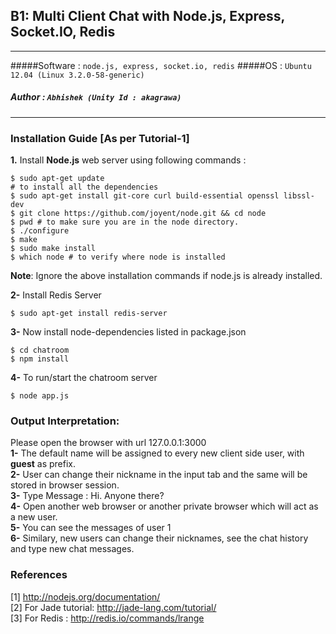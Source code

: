 ## B1: Multi Client Chat with Node.js, Express, Socket.IO, Redis
---
#####Software : `node.js, express, socket.io, redis`
#####OS : `Ubuntu 12.04 (Linux 3.2.0-58-generic)`
##### Author : `Abhishek (Unity Id : akagrawa)`
 ---
### Installation Guide [As per Tutorial-1]
**1.** Install **Node.js** web server using following commands :
```
$ sudo apt-get update
# to install all the dependencies
$ sudo apt-get install git-core curl build-essential openssl libssl-dev 
$ git clone https://github.com/joyent/node.git && cd node
$ pwd # to make sure you are in the node directory.
$ ./configure
$ make
$ sudo make install
$ which node # to verify where node is installed
```
**Note**: Ignore the above installation commands if node.js is already installed.

**2-** Install Redis Server  
```
$ sudo apt-get install redis-server
```
**3-** Now install node-dependencies listed in package.json
```
$ cd chatroom
$ npm install 
```
**4-** To run/start the chatroom server
```
$ node app.js
```

### Output Interpretation:
Please open the browser with url 127.0.0.1:3000  
**1-** The default name will be assigned to every new client side user, with **guest** as prefix.  
**2-** User can change their nickname in the input tab and the same will be stored in browser session.   
**3-** Type Message : Hi. Anyone there?  
**4-** Open another web browser or another private browser which will act as a new user.  
**5-** You can see the messages of user 1  
**6-** Similary, new users can change their nicknames, see the chat history and type new chat messages.




### References
[1] http://nodejs.org/documentation/  
[2] For Jade tutorial: http://jade-lang.com/tutorial/  
[3] For Redis : http://redis.io/commands/lrange  
